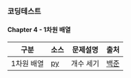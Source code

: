 ### 코딩테스트
#### Chapter 4 - 1차원 배열

| 구분 | 소스 | 문제설명 | 출처 |
| -- | -- | -- | -- |
| 1차원 배열 | [py](./coding_tests/chapter04/10807.py) | 개수 세기 | [백준](https://www.acmicpc.net/problem/10807) |